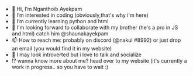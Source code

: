 - 👋 Hi, I’m Nganthoib Ayekpam
- 👀 I’m interested in coding (obviously,that's why i'm here)
- 🌱 I’m currently learning python and html 
- 💞️ I'm looking forward to collaborate with my brother (he's a pro in JS and html) catch him @shaunakayekpam
- 📫 How to reach me: probably on discord (@nakul #8992) or just drop an email (you would find it in my website)
- 🤗 I may look introverted but i love to talk and socialize
- ⁉️ wanna know more about me? head over to my website (it's currently a work in progress.. so you have to wait :)
